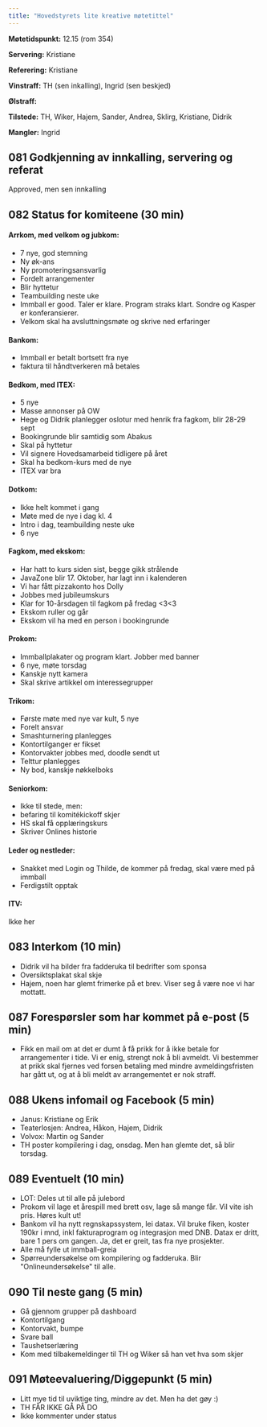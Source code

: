 ```yaml
---
title: "Hovedstyrets lite kreative møtetittel"
---
```


**Møtetidspunkt:** 12.15 (rom 354)

**Servering:** Kristiane

**Referering:** Kristiane

**Vinstraff:** TH (sen inkalling), Ingrid (sen beskjed)

**Ølstraff:**  

**Tilstede:** TH, Wiker, Hajem, Sander, Andrea, Sklirg, Kristiane, Didrik

**Mangler:** Ingrid

## 081 Godkjenning av innkalling, servering og referat 

Approved, men sen innkalling

## 082 Status for komiteene (30 min)

#### Arrkom, med velkom og jubkom:
- 7 nye, god stemning
- Ny øk-ans
- Ny promoteringsansvarlig
- Fordelt arrangementer
- Blir hyttetur
- Teambuilding neste uke
- Immball er good. Taler er klare. Program straks klart. Sondre og Kasper er konferansierer.
- Velkom skal ha avsluttningsmøte og skrive ned erfaringer

#### Bankom:  
- Immball er betalt bortsett fra nye
- faktura til håndtverkeren må betales

#### Bedkom, med ITEX:  
- 5 nye
- Masse annonser på OW
- Hege og Didrik planlegger oslotur med henrik fra fagkom, blir 28-29 sept
- Bookingrunde blir samtidig som Abakus
- Skal på hyttetur
- Vil signere Hovedsamarbeid tidligere på året
- Skal ha bedkom-kurs med de nye
- ITEX var bra

#### Dotkom:
- Ikke helt kommet i gang
- Møte med de nye i dag kl. 4
- Intro i dag, teambuilding neste uke
- 6 nye

#### Fagkom, med ekskom:  
- Har hatt to kurs siden sist, begge gikk strålende
- JavaZone blir 17. Oktober, har lagt inn i kalenderen
- Vi har fått pizzakonto hos Dolly
- Jobbes med jubileumskurs
- Klar for 10-årsdagen til fagkom på fredag <3<3
- Ekskom ruller og går
- Ekskom vil ha med en person i bookingrunde

#### Prokom:  
- Immballplakater og program klart. Jobber med banner
- 6 nye, møte torsdag
- Kanskje nytt kamera
- Skal skrive artikkel om interessegrupper

#### Trikom:  
- Første møte med nye var kult, 5 nye
- Forelt ansvar
- Smashturnering planlegges
- Kontortilganger er fikset
- Kontorvakter jobbes med, doodle sendt ut
- Telttur planlegges
- Ny bod, kanskje nøkkelboks

#### Seniorkom: 
- Ikke til stede, men:
- befaring til komitékickoff skjer
- HS skal få opplæringskurs
- Skriver Onlines historie

#### Leder og nestleder:  
- Snakket med Login og Thilde, de kommer på fredag, skal være med på immball
- Ferdigstilt opptak

#### ITV: 
Ikke her

## 083 Interkom (10 min) 
- Didrik vil ha bilder fra fadderuka til bedrifter som sponsa
- Oversiktsplakat skal skje
- Hajem, noen har glemt frimerke på et brev. Viser seg å være noe vi har mottatt.


## 087 Forespørsler som har kommet på e-post (5 min) 
- Fikk en mail om at det er dumt å få prikk for å ikke betale for arrangementer i tide. Vi er enig, strengt nok å bli avmeldt. Vi bestemmer at prikk skal fjernes ved forsen betaling med mindre avmeldingsfristen har gått ut, og at å bli meldt av arrangementet er nok straff. 

## 088 Ukens infomail og Facebook (5 min) 
- Janus: Kristiane og Erik
- Teaterlosjen: Andrea, Håkon, Hajem, Didrik
- Volvox: Martin og Sander
- TH poster kompilering i dag, onsdag. Men han glemte det, så blir torsdag. 

## 089 Eventuelt (10 min)
- LOT: Deles ut til alle på julebord
- Prokom vil lage et årespill med brett osv, lage så mange får. Vil vite ish pris. Høres kult ut!
- Bankom vil ha nytt regnskapssystem, lei datax. Vil bruke fiken, koster 190kr i mnd, inkl fakturaprogram og integrasjon med DNB. Datax er dritt, bare 1 pers om gangen. Ja, det er greit, tas fra nye prosjekter.
- Alle må fylle ut immball-greia
- Spørreundersøkelse om kompilering og fadderuka. Blir "Onlineundersøkelse" til alle.

## 090 Til neste gang (5 min)
- Gå gjennom grupper på dashboard
- Kontortilgang
- Kontorvakt, bumpe
- Svare ball
- Taushetserlæring
- Kom med tilbakemeldinger til TH og Wiker så han vet hva som skjer


## 091 Møteevaluering/Diggepunkt (5 min)
- Litt mye tid til uviktige ting, mindre av det. Men ha det gøy :)
- TH FÅR IKKE GÅ PÅ DO
- Ikke kommenter under status